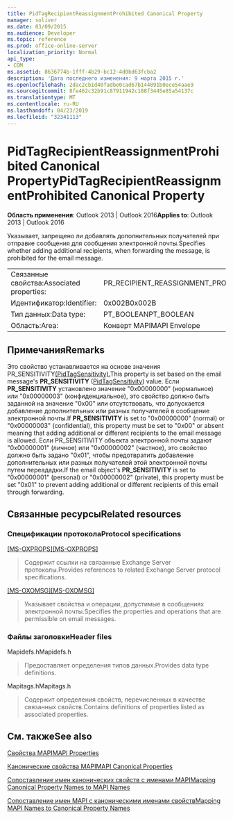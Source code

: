 ```yaml
---
title: PidTagRecipientReassignmentProhibited Canonical Property
manager: soliver
ms.date: 03/09/2015
ms.audience: Developer
ms.topic: reference
ms.prod: office-online-server
localization_priority: Normal
api_type:
- COM
ms.assetid: 8636774b-1fff-4b29-bc12-4d0bd63fcba2
description: 'Дата последнего изменения: 9 марта 2015 г.'
ms.openlocfilehash: 2dac2cb1d40fadbe0cad67b144891b0ece54aae9
ms.sourcegitcommit: 8fe462c32b91c87911942c188f3445e85a54137c
ms.translationtype: MT
ms.contentlocale: ru-RU
ms.lasthandoff: 04/23/2019
ms.locfileid: "32341113"
---
```

# <a name="pidtagrecipientreassignmentprohibited-canonical-property"></a><span data-ttu-id="5ef0b-103">PidTagRecipientReassignmentProhibited Canonical Property</span><span class="sxs-lookup"><span data-stu-id="5ef0b-103">PidTagRecipientReassignmentProhibited Canonical Property</span></span>

  
  
<span data-ttu-id="5ef0b-104">**Область применения**: Outlook 2013 | Outlook 2016</span><span class="sxs-lookup"><span data-stu-id="5ef0b-104">**Applies to**: Outlook 2013 | Outlook 2016</span></span> 
  
<span data-ttu-id="5ef0b-105">Указывает, запрещено ли добавлять дополнительных получателей при отправке сообщения для сообщения электронной почты.</span><span class="sxs-lookup"><span data-stu-id="5ef0b-105">Specifies whether adding additional recipients, when forwarding the message, is prohibited for the email message.</span></span>
  
|||
|:-----|:-----|
|<span data-ttu-id="5ef0b-106">Связанные свойства:</span><span class="sxs-lookup"><span data-stu-id="5ef0b-106">Associated properties:</span></span>  <br/> |<span data-ttu-id="5ef0b-107">PR_RECIPIENT_REASSIGNMENT_PROHIBITED</span><span class="sxs-lookup"><span data-stu-id="5ef0b-107">PR_RECIPIENT_REASSIGNMENT_PROHIBITED</span></span>  <br/> |
|<span data-ttu-id="5ef0b-108">Идентификатор:</span><span class="sxs-lookup"><span data-stu-id="5ef0b-108">Identifier:</span></span>  <br/> |<span data-ttu-id="5ef0b-109">0x002B</span><span class="sxs-lookup"><span data-stu-id="5ef0b-109">0x002B</span></span>  <br/> |
|<span data-ttu-id="5ef0b-110">Тип данных:</span><span class="sxs-lookup"><span data-stu-id="5ef0b-110">Data type:</span></span>  <br/> |<span data-ttu-id="5ef0b-111">PT_BOOLEAN</span><span class="sxs-lookup"><span data-stu-id="5ef0b-111">PT_BOOLEAN</span></span>  <br/> |
|<span data-ttu-id="5ef0b-112">Область:</span><span class="sxs-lookup"><span data-stu-id="5ef0b-112">Area:</span></span>  <br/> |<span data-ttu-id="5ef0b-113">Конверт MAPI</span><span class="sxs-lookup"><span data-stu-id="5ef0b-113">MAPI Envelope</span></span>  <br/> |
   
## <a name="remarks"></a><span data-ttu-id="5ef0b-114">Примечания</span><span class="sxs-lookup"><span data-stu-id="5ef0b-114">Remarks</span></span>

<span data-ttu-id="5ef0b-115">Это свойство устанавливается на основе значения  PR_SENSITIVITY[(PidTagSensitivity).](pidtagsensitivity-canonical-property.md)</span><span class="sxs-lookup"><span data-stu-id="5ef0b-115">This property is set based on the email message's **PR_SENSITIVITY** ([PidTagSensitivity](pidtagsensitivity-canonical-property.md)) value.</span></span> <span data-ttu-id="5ef0b-116">Если **PR_SENSITIVITY** установлено значение "0x00000000" (нормальное) или "0x00000003" (конфиденциальное), это свойство должно быть заданной на значение "0x00" или отсутствовать, что допускается добавление дополнительных или разных получателей в сообщение электронной почты.</span><span class="sxs-lookup"><span data-stu-id="5ef0b-116">If **PR_SENSITIVITY** is set to "0x00000000" (normal) or "0x00000003" (confidential), this property must be set to "0x00" or absent meaning that adding additional or different recipients to the email message is allowed.</span></span> <span data-ttu-id="5ef0b-117">Если PR_SENSITIVITY объекта  электронной почты задают "0x00000001" (личное) или "0x00000002" (частное), это свойство должно быть задано "0x01", чтобы предотвратить добавление дополнительных или разных получателей этой электронной почты путем переададки.</span><span class="sxs-lookup"><span data-stu-id="5ef0b-117">If the email object's **PR_SENSITIVITY** is set to "0x00000001" (personal) or "0x00000002" (private), this property must be set "0x01" to prevent adding additional or different recipients of this email through forwarding.</span></span> 
  
## <a name="related-resources"></a><span data-ttu-id="5ef0b-118">Связанные ресурсы</span><span class="sxs-lookup"><span data-stu-id="5ef0b-118">Related resources</span></span>

### <a name="protocol-specifications"></a><span data-ttu-id="5ef0b-119">Спецификации протокола</span><span class="sxs-lookup"><span data-stu-id="5ef0b-119">Protocol specifications</span></span>

<span data-ttu-id="5ef0b-120">[[MS-OXPROPS]](https://msdn.microsoft.com/library/f6ab1613-aefe-447d-a49c-18217230b148%28Office.15%29.aspx)</span><span class="sxs-lookup"><span data-stu-id="5ef0b-120">[[MS-OXPROPS]](https://msdn.microsoft.com/library/f6ab1613-aefe-447d-a49c-18217230b148%28Office.15%29.aspx)</span></span>
  
> <span data-ttu-id="5ef0b-121">Содержит ссылки на связанные Exchange Server протоколы.</span><span class="sxs-lookup"><span data-stu-id="5ef0b-121">Provides references to related Exchange Server protocol specifications.</span></span>
    
<span data-ttu-id="5ef0b-122">[[MS-OXOMSG]](https://msdn.microsoft.com/library/daa9120f-f325-4afb-a738-28f91049ab3c%28Office.15%29.aspx)</span><span class="sxs-lookup"><span data-stu-id="5ef0b-122">[[MS-OXOMSG]](https://msdn.microsoft.com/library/daa9120f-f325-4afb-a738-28f91049ab3c%28Office.15%29.aspx)</span></span>
  
> <span data-ttu-id="5ef0b-123">Указывает свойства и операции, допустимые в сообщениях электронной почты.</span><span class="sxs-lookup"><span data-stu-id="5ef0b-123">Specifies the properties and operations that are permissible on email messages.</span></span>
    
### <a name="header-files"></a><span data-ttu-id="5ef0b-124">Файлы заголовки</span><span class="sxs-lookup"><span data-stu-id="5ef0b-124">Header files</span></span>

<span data-ttu-id="5ef0b-125">Mapidefs.h</span><span class="sxs-lookup"><span data-stu-id="5ef0b-125">Mapidefs.h</span></span>
  
> <span data-ttu-id="5ef0b-126">Предоставляет определения типов данных.</span><span class="sxs-lookup"><span data-stu-id="5ef0b-126">Provides data type definitions.</span></span>
    
<span data-ttu-id="5ef0b-127">Mapitags.h</span><span class="sxs-lookup"><span data-stu-id="5ef0b-127">Mapitags.h</span></span>
  
> <span data-ttu-id="5ef0b-128">Содержит определения свойств, перечисленных в качестве связанных свойств.</span><span class="sxs-lookup"><span data-stu-id="5ef0b-128">Contains definitions of properties listed as associated properties.</span></span>
    
## <a name="see-also"></a><span data-ttu-id="5ef0b-129">См. также</span><span class="sxs-lookup"><span data-stu-id="5ef0b-129">See also</span></span>



[<span data-ttu-id="5ef0b-130">Свойства MAPI</span><span class="sxs-lookup"><span data-stu-id="5ef0b-130">MAPI Properties</span></span>](mapi-properties.md)
  
[<span data-ttu-id="5ef0b-131">Канонические свойства MAPI</span><span class="sxs-lookup"><span data-stu-id="5ef0b-131">MAPI Canonical Properties</span></span>](mapi-canonical-properties.md)
  
[<span data-ttu-id="5ef0b-132">Сопоставление имен канонических свойств с именами MAPI</span><span class="sxs-lookup"><span data-stu-id="5ef0b-132">Mapping Canonical Property Names to MAPI Names</span></span>](mapping-canonical-property-names-to-mapi-names.md)
  
[<span data-ttu-id="5ef0b-133">Сопоставление имен MAPI с каноническими именами свойств</span><span class="sxs-lookup"><span data-stu-id="5ef0b-133">Mapping MAPI Names to Canonical Property Names</span></span>](mapping-mapi-names-to-canonical-property-names.md)

